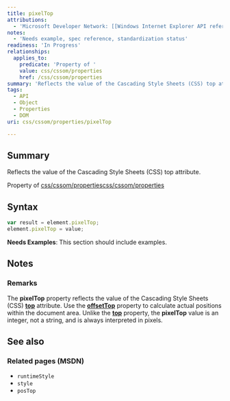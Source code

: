 ```yaml
---
title: pixelTop
attributions:
  - 'Microsoft Developer Network: [[Windows Internet Explorer API reference](http://msdn.microsoft.com/en-us/library/ie/hh828809%28v=vs.85%29.aspx) Article]'
notes:
  - 'Needs example, spec reference, standardization status'
readiness: 'In Progress'
relationships:
  applies_to:
    predicate: 'Property of '
    value: css/cssom/properties
    href: /css/cssom/properties
summary: 'Reflects the value of the Cascading Style Sheets (CSS) top attribute.'
tags:
  - API
  - Object
  - Properties
  - DOM
uri: css/cssom/properties/pixelTop

---
```

## Summary

Reflects the value of the Cascading Style Sheets (CSS) top attribute.

Property of [css/cssom/properties](/css/cssom/properties)[css/cssom/properties](/css/cssom/properties)

## Syntax

``` js
var result = element.pixelTop;
element.pixelTop = value;
```

**Needs Examples**: This section should include examples.

## Notes

### Remarks

The **pixelTop** property reflects the value of the Cascading Style Sheets (CSS) [**top**](/css/properties/top) attribute. Use the [**offsetTop**](/dom/HTMLElement/offsetTop) property to calculate actual positions within the document area. Unlike the [**top**](/css/properties/top) property, the **pixelTop** value is an integer, not a string, and is always interpreted in pixels.

## See also

### Related pages (MSDN)

-   `runtimeStyle`
-   `style`
-   `posTop`

